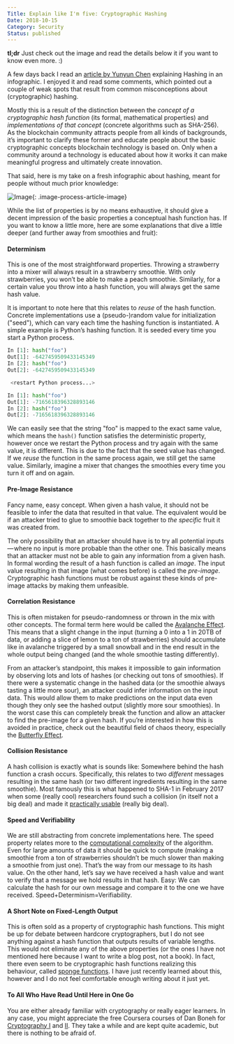 ```yaml
---
Title: Explain like I'm five: Cryptographic Hashing
Date: 2018-10-15
Category: Security
Status: published
---
```


**tl;dr** Just check out the image and read the details below it if you want to know even more. :)

A few days back I read an [article by Yunyun Chen](https://medium.com/@yunyun_chen/guide-hashing-c04a049fac58) explaining Hashing in an infographic. I enjoyed it and read some comments, which pointed out a couple of weak spots that result from common misconceptions about (cryptographic) hashing.

Mostly this is a result of the distinction between the *concept of a cryptographic hash function* (its formal, mathematical properties) and *implementations of that concept* (concrete algorithms such as SHA-256). As the blockchain community attracts people from all kinds of backgrounds, it’s important to clarify these former and educate people about the basic cryptographic concepts blockchain technology is based on. Only when a community around a technology is educated about how it works it can make meaningful progress and ultimately create innovation.

That said, here is my take on a fresh infographic about hashing, meant for people without much prior knowledge:

![Image]({attach}13zwb45dnfo_7otkjokin_w.png){: .image-process-article-image}

While the list of properties is by no means exhaustive, it should give a decent impression of the basic properties a conceptual hash function has. If you want to know a little more, here are some explanations that dive a little deeper (and further away from smoothies and fruit):

#### Determinism

This is one of the most straightforward properties. Throwing a strawberry into a mixer will always result in a strawberry smoothie. With only strawberries, you won’t be able to make a peach smoothie. Similarly, for a certain value you throw into a hash function, you will always get the same hash value.

It is important to note here that this relates to *reuse* of the hash function. Concrete implementations use a (pseudo-)random value for initialization ("seed"), which can vary each time the hashing function is instantiated. A simple example is Python’s hashing function. It is seeded every time you start a Python process.

```python
In [1]: hash("foo")
Out[1]: -6427459509433145349
In [2]: hash("foo")
Out[2]: -6427459509433145349

 <restart Python process...>

In [1]: hash("foo")
Out[1]: -7165618396328893146
In [2]: hash("foo")
Out[2]: -7165618396328893146
```

We can easily see that the string "foo" is mapped to the exact same value, which means the `hash()` function satisfies the deterministic property, however once we restart the Python process and try again with the same value, it is different. This is due to the fact that the seed value has changed. If we *reuse* the function in the same process again, we still get the same value. Similarly, imagine a mixer that changes the smoothies every time you turn it off and on again.

#### Pre-Image Resistance

Fancy name, easy concept. When given a hash value, it should not be feasible to infer the data that resulted in that value. The equivalent would be if an attacker tried to glue to smoothie back together to *the specific* fruit it was created from.

The only possibility that an attacker should have is to try all potential inputs — where no input is more probable than the other one. This basically means that an attacker must not be able to gain any information from a given hash. In formal wording the result of a hash function is called an *image*. The input value resulting in that image (what comes before) is called the *pre-image*. Cryptographic hash functions must be robust against these kinds of pre-image attacks by making them unfeasible.

#### Correlation Resistance

This is often mistaken for pseudo-randomness or thrown in the mix with other concepts. The formal term here would be called the [Avalanche Effect](https://en.wikipedia.org/wiki/Avalanche_effect). This means that a slight change in the input (turning a 0 into a 1 in 20TB of data, or adding a slice of lemon to a ton of strawberries) should accumulate like in avalanche triggered by a small snowball and in the end result in the whole output being changed (and the whole smoothie tasting differently).

From an attacker’s standpoint, this makes it impossible to gain information by observing lots and lots of hashes (or checking out tons of smoothies). If there were a systematic change in the hashed data (or the smoothie always tasting a little more sour), an attacker could infer information on the input data. This would allow them to make predictions on the input data even though they only see the hashed output (slightly more sour smoothies). In the worst case this can completely break the function and allow an attacker to find the pre-image for a given hash. If you’re interested in how this is avoided in practice, check out the beautiful field of chaos theory, especially the [Butterfly Effect](https://en.wikipedia.org/wiki/Butterfly_effect).

#### Collision Resistance

A hash collision is exactly what is sounds like: Somewhere behind the hash function a crash occurs. Specifically, this relates to two *different* messages resulting in the same hash (or two different ingredients resulting in the same smoothie). Most famously this is what happened to SHA-1 in February 2017 when some (really cool) researchers found such a collision (in itself not a big deal) and made it [practically usable](https://shattered.io/) (really big deal).

#### Speed and Verifiability

We are still abstracting from concrete implementations here. The speed property relates more to the [computational complexity](https://medium.freecodecamp.org/my-first-foray-into-technology-c5b6e83fe8f1) of the algorithm. Even for large amounts of data it should be quick to compute (making a smoothie from a ton of strawberries shouldn’t be much slower than making a smoothie from just one). That’s the way from our message to its hash value. On the other hand, let’s say we have received a hash value and want to verify that a message we hold results in that hash. Easy: We can calculate the hash for our own message and compare it to the one we have received. Speed+Determinism=Verifiability.

#### A Short Note on Fixed-Length Output

This is often sold as a property of cryptographic hash functions. This might be up for debate between hardcore cryptographers, but I do not see anything against a hash function that outputs results of variable lengths. This would not eliminate any of the above properties (or the ones I have not mentioned here because I want to write a blog post, not a book). In fact, there even seem to be cryptographic hash functions realizing this behaviour, called [sponge functions](https://keccak.team/files/CSF-0.1.pdf). I have just recently learned about this, however and I do not feel comfortable enough writing about it just yet.

#### To All Who Have Read Until Here in One Go

You are either already familiar with cryptography or really eager learners. In any case, you might appreciate the free Coursera courses of Dan Boneh for [Cryptography I](https://www.coursera.org/learn/crypto) and [II](https://www.coursera.org/learn/crypto2). They take a while and are kept quite academic, but there is nothing to be afraid of.
